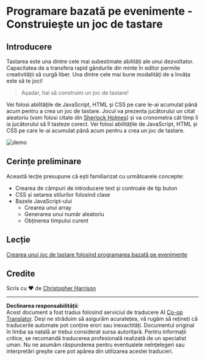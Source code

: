 <!--
CO_OP_TRANSLATOR_METADATA:
{
  "original_hash": "957547b822c40042e07d591c4fbfde4f",
  "translation_date": "2025-08-28T08:20:49+00:00",
  "source_file": "4-typing-game/README.md",
  "language_code": "ro"
}
-->
# Programare bazată pe evenimente - Construiește un joc de tastare

## Introducere

Tastarea este una dintre cele mai subestimate abilități ale unui dezvoltator. Capacitatea de a transfera rapid gândurile din minte în editor permite creativității să curgă liber. Una dintre cele mai bune modalități de a învăța este să te joci!

> Așadar, hai să construim un joc de tastare!

Vei folosi abilitățile de JavaScript, HTML și CSS pe care le-ai acumulat până acum pentru a crea un joc de tastare. Jocul va prezenta jucătorului un citat aleatoriu (vom folosi citate din [Sherlock Holmes](https://en.wikipedia.org/wiki/Sherlock_Holmes)) și va cronometra cât timp îi ia jucătorului să îl tasteze corect. Vei folosi abilitățile de JavaScript, HTML și CSS pe care le-ai acumulat până acum pentru a crea un joc de tastare.

![demo](../../../4-typing-game/images/demo.gif)

## Cerințe preliminare

Această lecție presupune că ești familiarizat cu următoarele concepte:

- Crearea de câmpuri de introducere text și controale de tip buton
- CSS și setarea stilurilor folosind clase
- Bazele JavaScript-ului
  - Crearea unui array
  - Generarea unui număr aleatoriu
  - Obținerea timpului curent

## Lecție

[Crearea unui joc de tastare folosind programarea bazată pe evenimente](./typing-game/README.md)

## Credite

Scris cu ♥️ de [Christopher Harrison](http://www.twitter.com/geektrainer)

---

**Declinarea responsabilității**:  
Acest document a fost tradus folosind serviciul de traducere AI [Co-op Translator](https://github.com/Azure/co-op-translator). Deși ne străduim să asigurăm acuratețea, vă rugăm să rețineți că traducerile automate pot conține erori sau inexactități. Documentul original în limba sa natală ar trebui considerat sursa autoritară. Pentru informații critice, se recomandă traducerea profesională realizată de un specialist uman. Nu ne asumăm răspunderea pentru eventualele neînțelegeri sau interpretări greșite care pot apărea din utilizarea acestei traduceri.